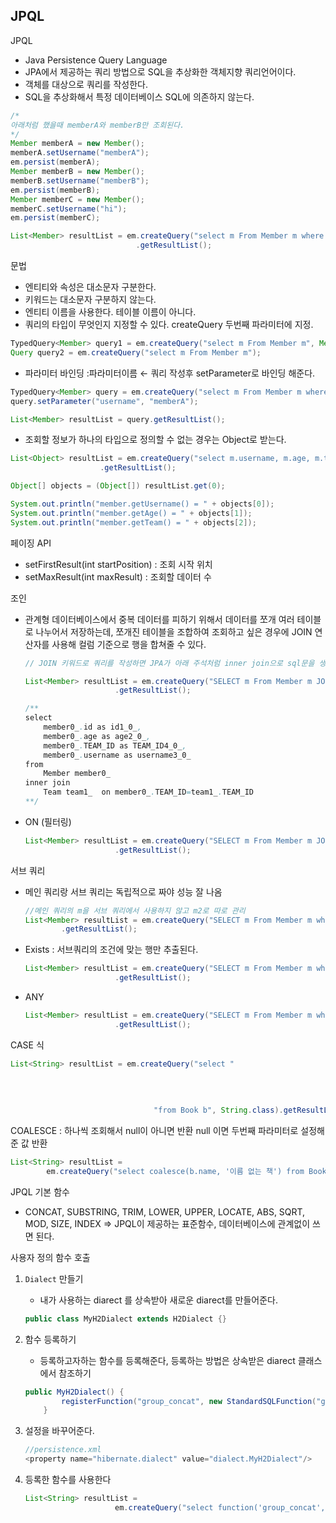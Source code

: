 ## JPQL
JPQL 
- Java Persistence Query Language
- JPA에서 제공하는 쿼리 방법으로 SQL을 추상화한 객체지향 쿼리언어이다.
- 객체를 대상으로 쿼리를 작성한다.
- SQL을 추상화해서 특정 데이터베이스 SQL에 의존하지 않는다.

```java
/*
아래처럼 했을때 memberA와 memberB만 조회된다.
*/
Member memberA = new Member();
memberA.setUsername("memberA");
em.persist(memberA);
Member memberB = new Member();
memberB.setUsername("memberB");
em.persist(memberB);
Member memberC = new Member();
memberC.setUsername("hi");
em.persist(memberC);

List<Member> resultList = em.createQuery("select m From Member m where m.userName like 'member%'", Member.class)
							.getResultList();
```

문법

- 엔티티와 속성은 대소문자 구분한다.
- 키워드는 대소문자 구분하지 않는다.
- 엔티티 이름을 사용한다. 테이블 이름이 아니다.
- 쿼리의 타입이 무엇인지 지정할 수 있다. createQuery 두번째 파라미터에 지정.

```java
TypedQuery<Member> query1 = em.createQuery("select m From Member m", Member.class);
Query query2 = em.createQuery("select m From Member m");
```

- 파라미터 바인딩 :파라미터이름 ← 쿼리 작성후 setParameter로 바인딩 해준다.
```java
TypedQuery<Member> query = em.createQuery("select m From Member m where m.username =:username", Member.class);
query.setParameter("username", "memberA");

List<Member> resultList = query.getResultList();
```
- 조회할 정보가 하나의 타입으로 정의할 수 없는 경우는 Object로 받는다.

```java
List<Object> resultList = em.createQuery("select m.username, m.age, m.team From Member m")
                    .getResultList();

Object[] objects = (Object[]) resultList.get(0);

System.out.println("member.getUsername() = " + objects[0]);
System.out.println("member.getAge() = " + objects[1]);
System.out.println("member.getTeam() = " + objects[2]);
```

페이징 API

- setFirstResult(int startPosition) : 조회 시작 위치
- setMaxResult(int maxResult) : 조회할 데이터 수


조인

- 관계형 데이터베이스에서 중복 데이터를 피하기 위해서 데이터를 쪼개 여러 테이블로 나누어서 저장하는데, 쪼개진 테이블을 조합하여 조회하고 싶은 경우에 JOIN 연산자를 사용해 컬럼 기준으로 행을 합쳐줄 수 있다.
    
    ```java
    // JOIN 키워드로 쿼리를 작성하면 JPA가 아래 주석처럼 inner join으로 sql문을 생성하여 준다.
    
    List<Member> resultList = em.createQuery("SELECT m From Member m JOIN m.team t", Member.class)
                        .getResultList();
    
    /**
    select
    	member0_.id as id1_0_,
    	member0_.age as age2_0_,
    	member0_.TEAM_ID as TEAM_ID4_0_,
    	member0_.username as username3_0_ 
    from
    	Member member0_ 
    inner join
    	Team team1_  on member0_.TEAM_ID=team1_.TEAM_ID
    **/
    ```
    

- ON  (필터링)
    
    ```java
    List<Member> resultList = em.createQuery("SELECT m From Member m JOIN m.team t on t.name ='A' ", Member.class)
                        .getResultList();
    ```
    

서브 쿼리

- 메인 쿼리랑 서브 쿼리는 독립적으로 짜야 성능 잘 나옴
    
    ```java
    //메인 쿼리의 m을 서브 쿼리에서 사용하지 않고 m2로 따로 관리
    List<Member> resultList = em.createQuery("SELECT m From Member m where m.age > (select avg(m2.age) from Member m2)", Member.class)
            .getResultList();
    ```
    
- Exists : 서브쿼리의 조건에 맞는 행만 추출된다.
    
    ```java
    List<Member> resultList = em.createQuery("SELECT m From Member m where exists (select t from m.team t where t.name='teamA')", Member.class)
                        .getResultList();
    ```
    
- ANY
    
    ```java
    List<Member> resultList = em.createQuery("SELECT m From Member m where m.team = ANY (select t from Team t)", Member.class)
                        .getResultList();
    ```

CASE 식

```java
List<String> resultList = em.createQuery("select "
																							+ "case b.name "
																								+ "when 'JPA' then '베스트셀러' " +
															                    "else '일반도서' " +
														                    "end " +
			                    "from Book b", String.class).getResultList();
```

COALESCE : 하나씩 조회해서 null이 아니면 반환 null 이면 두번째 파라미터로 설정해준 값 반환

```java
List<String> resultList =
        em.createQuery("select coalesce(b.name, '이름 없는 책') from Book b", String.class).getResultList();

```

JPQL 기본 함수

- CONCAT, SUBSTRING, TRIM, LOWER, UPPER, LOCATE, ABS, SQRT, MOD, SIZE, INDEX ⇒  JPQL이 제공하는 표준함수, 데이터베이스에 관계없이 쓰면 된다.

사용자 정의 함수 호출

1. `Dialect` 만들기
    - 내가 사용하는 diarect 를 상속받아 새로운 diarect를 만들어준다.
    
    ```java
    public class MyH2Dialect extends H2Dialect {}
    ```
    
2. 함수 등록하기
    - 등록하고자하는 함수를 등록해준다, 등록하는 방법은 상속받은 diarect 클래스에서 참조하기
    
    ```java
    public MyH2Dialect() {
            registerFunction("group_concat", new StandardSQLFunction("group_concat", StandardBasicTypes.STRING));
        }
    ```
    
3. 설정을 바꾸어준다.
    
    ```java
    //persistence.xml
    <property name="hibernate.dialect" value="dialect.MyH2Dialect"/>
    ```
    
4. 등록한 함수를 사용한다
    
    ```java
    List<String> resultList =
                        em.createQuery("select function('group_concat', b.name) from Book b", String.class).getResultList();
    ```
    
